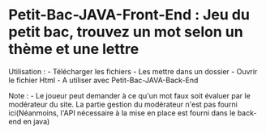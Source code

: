 # Petit-Bac-JAVA-Front-End : Jeu du petit bac, trouvez un mot selon un thème et une lettre

Utilisation : - Télécharger les fichiers
              - Les mettre dans un dossier
              - Ouvrir le fichier Html
              - A utiliser avec Petit-Bac-JAVA-Back-End
              
Note : - Le joueur peut demander à ce qu'un mot faux soit évaluer par le modérateur du site. 
         La partie gestion du modérateur n'est pas fourni ici(Néanmoins, l'API nécessaire à la mise en place est fourni dans le back-end en java)
